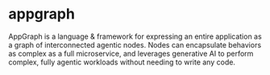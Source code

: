 # appgraph

AppGraph is a language & framework for expressing an entire application as a graph of interconnected agentic nodes. Nodes can encapsulate behaviors as complex as a full microservice, and leverages generative AI to perform complex, fully agentic workloads without needing to write any code.
